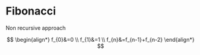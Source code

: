 # Fibonacci
Non recursive approach


$$
\begin{align*}
f_{0}&=0 \\
f_{1}&=1 \\
f_{n}&=f_{n-1}+f_{n-2}
\end{align*}
$$

